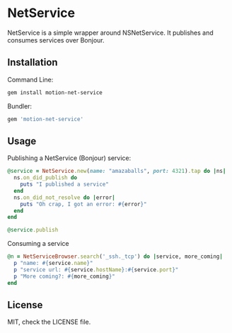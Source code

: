 # NetService

NetService is a simple wrapper around NSNetService. It publishes and consumes services over Bonjour.

## Installation

Command Line:

```bash
gem install motion-net-service
```

Bundler:

```ruby
gem 'motion-net-service'
```

## Usage

Publishing a NetService (Bonjour) service:

```ruby
@service = NetService.new(name: "amazaballs", port: 4321).tap do |ns|
  ns.on_did_publish do
    puts "I published a service"
  end
  ns.on_did_not_resolve do |error|
    puts "Oh crap, I got an error: #{error}"
  end
end

@service.publish
```

Consuming a service

```ruby
@n = NetServiceBrowser.search('_ssh._tcp') do |service, more_coming|
  p "name: #{service.name}"
  p "service url: #{service.hostName}:#{service.port}"
  p "More coming?: #{more_coming}"
end
```

## License

MIT, check the LICENSE file.
